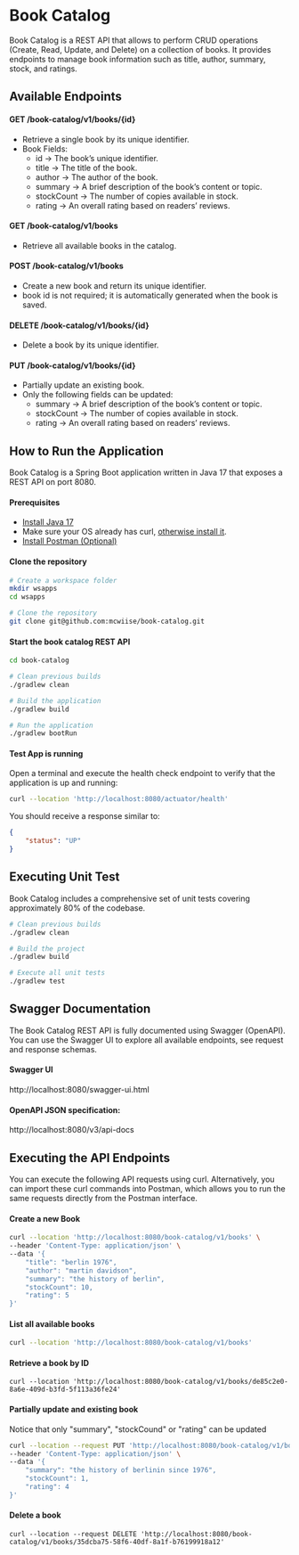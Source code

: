 # Book Catalog 

Book Catalog is a REST API that allows to perform CRUD operations (Create, Read, Update, and Delete) on a collection of books.
It provides endpoints to manage book information such as title, author, summary, stock, and ratings.

## Available Endpoints

#### GET /book-catalog/v1/books/{id}
* Retrieve a single book by its unique identifier.
* Book Fields:
  * id ->  The book’s unique identifier. 
  * title -> The title of the book. 
  * author -> The author of the book. 
  * summary -> A brief description of the book’s content or topic.
  * stockCount -> The number of copies available in stock. 
  * rating -> An overall rating based on readers’ reviews.

#### GET /book-catalog/v1/books
* Retrieve all available books in the catalog.

#### POST /book-catalog/v1/books
* Create a new book and return its unique identifier.
* book id is not required; it is automatically generated when the book is saved.

#### DELETE /book-catalog/v1/books/{id}
* Delete a book by its unique identifier.

#### PUT /book-catalog/v1/books/{id}
* Partially update an existing book.
* Only the following fields can be updated:
    * summary -> A brief description of the book’s content or topic.
    * stockCount -> The number of copies available in stock.
    * rating -> An overall rating based on readers’ reviews.

## How to Run the Application

Book Catalog is a Spring Boot application written in Java 17 that exposes a REST API on port 8080.

#### Prerequisites

* [Install Java 17](https://formulae.brew.sh/formula/openjdk@17)
* Make sure your OS already has curl, [otherwise install it](https://formulae.brew.sh/formula/curl).
* [Install Postman (Optional)](https://www.postman.com/)

#### Clone the repository

```bash
# Create a workspace folder
mkdir wsapps
cd wsapps

# Clone the repository
git clone git@github.com:mcwiise/book-catalog.git  
```

#### Start the book catalog REST API

```bash
cd book-catalog

# Clean previous builds
./gradlew clean

# Build the application
./gradlew build

# Run the application
./gradlew bootRun
```

#### Test App is running

Open a terminal and execute the health check endpoint to verify that the application is up and running:

```bash
curl --location 'http://localhost:8080/actuator/health'
```

You should receive a response similar to:
```json
{
    "status": "UP"
}
```

## Executing Unit Test

Book Catalog includes a comprehensive set of unit tests covering approximately 80% of the codebase.

```bash
# Clean previous builds
./gradlew clean

# Build the project
./gradlew build

# Execute all unit tests
./gradlew test
```

## Swagger Documentation
The Book Catalog REST API is fully documented using Swagger (OpenAPI).
You can use the Swagger UI to explore all available endpoints, see request and response schemas.

#### Swagger UI
http://localhost:8080/swagger-ui.html

#### OpenAPI JSON specification:
http://localhost:8080/v3/api-docs

## Executing the API Endpoints

You can execute the following API requests using curl.
Alternatively, you can import these curl commands into Postman, which allows you to run the same requests 
directly from the Postman interface.

#### Create a new Book
```bash
curl --location 'http://localhost:8080/book-catalog/v1/books' \
--header 'Content-Type: application/json' \
--data '{
    "title": "berlin 1976",
    "author": "martin davidson",
    "summary": "the history of berlin",
    "stockCount": 10,
    "rating": 5
}'
```
#### List all available books
```bash
curl --location 'http://localhost:8080/book-catalog/v1/books'
```

#### Retrieve a book by ID
```
curl --location 'http://localhost:8080/book-catalog/v1/books/de85c2e0-8a6e-409d-b3fd-5f113a36fe24'
```

#### Partially update and existing book

Notice that only "summary", "stockCound" or "rating" can be updated

```bash
curl --location --request PUT 'http://localhost:8080/book-catalog/v1/books/6aa48e42-7b3b-405f-980b-f8e11465b6db' \
--header 'Content-Type: application/json' \
--data '{
    "summary": "the history of berlinin since 1976",
    "stockCount": 1,
    "rating": 4
}'
```

#### Delete a book
```
curl --location --request DELETE 'http://localhost:8080/book-catalog/v1/books/35dcba75-58f6-40df-8a1f-b76199918a12'
```